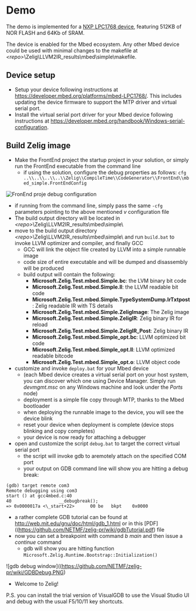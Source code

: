 # Demo 
The demo is implemented for a [NXP LPC1768 device](https://developer.mbed.org/platforms/mbed-LPC1768/), featuring 512KB of NOR FLASH and 64Kb of SRAM. 

The device is enabled for the Mbed ecosystem. Any other Mbed device could be used with minimal changes to the makefile at _\<repo\>_\\Zelig\\LLVM2IR_results\\mbed\\simple\\makefile.  

## Device setup
* Setup your device following instructions at https://developer.mbed.org/platforms/mbed-LPC1768/. This includes updating the device firmware to support the MTP driver and virtual serial port. 
* Install the virtual serial port driver for your Mbed device following instructions at https://developer.mbed.org/handbook/Windows-serial-configuration. 

## Build Zelig image
* Make the FrontEnd project the startup project in your solution, or simply run the FrontEnd executable from the command line
  * if using the solution, configure the debug properties as follows: `cfg ..\\..\\..\\..\\Zelig\\CompileTime\\CodeGenerator\\FrontEnd\\mbed_simple.FrontEndConfig`  

![FronEnd proje debug configuration](https://github.com/NETMF/zelig-pr/wiki/FrontEndconfig.PNG)

  * if running from the command line, simply pass the same `-cfg` parameters pointing to the above mentioned _v_ configuration file 
  * The build output directory will be located in _\<repo\>_\\Zelig\\LLVM2IR_results\\mbed\\simple\\
* move to the build output directory _\<repo\>_\\Zelig\\LLVM2IR_results\\mbed\\simple\\ and run `build.bat` to invoke LLVM optimizer and compiler, and finally GCC 
  * GCC will link the object file created by LLVM into a simple runnable image 
  * code size of entire executable and will be dumped and disassembly will be produced 
  * build output will contain the following: 
    * **Microsoft.Zelig.Test.mbed.Simple.bc**: the LVM binary bit code 
    * **Microsoft.Zelig.Test.mbed.Simple.ll**: the LLVM readable bit code     
    * **Microsoft.Zelig.Test.mbed.Simple.TypeSystemDump.IrTxtpost**: Zelig readable IR with TS details 
    * **Microsoft.Zelig.Test.mbed.Simple.ZeligImage**: The Zelig image
    * **Microsoft.Zelig.Test.mbed.Simple.ZeligIR**: Zelig binary IR for reload
    * **Microsoft.Zelig.Test.mbed.Simple.ZeligIR_Post**: Zelig binary IR 
    * **Microsoft.Zelig.Test.mbed.Simple_opt.bc**: LLVM optimized bit code 
    * **Microsoft.Zelig.Test.mbed.Simple_opt.ll**: LLVM optimized readable bitcode 
    * **Microsoft.Zelig.Test.mbed.Simple_opt.o**: LLVM object code 
* customize and invoke `deploy.bat` for your Mbed device
    * (each Mbed device creates a virtual serial port on your host system, you can discover which one using Device Manager. Simply run _devmgmt.msc_ on any Windows machine and look under the _Ports_ node) 
    * deployment is a simple file copy through MTP, thanks to the Mbed bootloader 
    * when deploying the runnable image to the device, you will see the device blink 
    * reset your device when deployment is complete (device stops blinking and copy completes) 
  * your device is now ready for attaching a debugger
* open and customize the script `debug.bat` to target the correct virtual serial port 
    * the script will invoke gdb to aremotely attach on the specified COM port
    * your output on GDB command line will show you are hitting a debug break: 

`(gdb) target remote com3`  
`Remote debugging using com3`  
`start () at gcc4mbed.c:40`  
`40                  __debugbreak();`  
`=> 0x0000017a <\_start+22>      00 be   bkpt    0x0000 `     

* a rather complete GDB tutorial can be found at http://web.mit.edu/gnu/doc/html/gdb_1.html or in this [PDF]((https://github.com/NETMF/zelig-pr/wiki/gdbTutorial.pdf) file   
* now you can set a breakpoint with command _b main_ and then issue a _continue_ command   
  * gdb will show you are hitting function `Microsoft.Zelig.Runtime.Bootstrap::Initialization()`  

![gdb debug window]((https://github.com/NETMF/zelig-pr/wiki/GDBDebug.PNG)  

  * Welcome to Zelig!  

P.S. you can install the trial version of VisualGDB to use the Visual Studio UI and debug with the usual F5/10/11 key shortcuts. 





